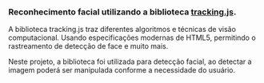### Reconhecimento facial utilizando a biblioteca [tracking.js](https://trackingjs.com).

A biblioteca tracking.js traz diferentes algoritmos e técnicas de visão computacional. Usando especificações modernas de HTML5, permitindo o rastreamento de detecção de face e muito mais.

Neste projeto, a biblioteca foi utilizada para detecção facial, ao detectar a imagem poderá ser manipulada conforme a necessidade do usuário.
